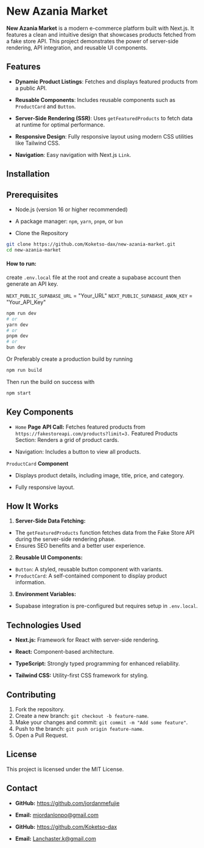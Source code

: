# New Azania Market

**New Azania Market** is a modern e-commerce platform built with Next.js. It features a clean and intuitive design that showcases products fetched from a fake store API. This project demonstrates the power of server-side rendering, API integration, and reusable UI components.

## Features

- **Dynamic Product Listings**: Fetches and displays featured products from a public API.

- **Reusable Components**: Includes reusable components such as `ProductCard` and `Button`.

- **Server-Side Rendering (SSR)**: Uses `getFeaturedProducts` to fetch data at runtime for optimal performance.

- **Responsive Design**: Fully responsive layout using modern CSS utilities like Tailwind CSS.

- **Navigation**: Easy navigation with Next.js `Link`.

## Installation

## Prerequisites
- Node.js (version 16 or higher recommended)
- A package manager: `npm`, `yarn`, `pnpm`, or `bun`

- Clone the Repository

```bash
git clone https://github.com/Koketso-dax/new-azania-market.git
cd new-azania-market
```

#### How to run:

create `.env.local` file at the root and create a supabase account then generate an API key.

`NEXT_PUBLIC_SUPABASE_URL` = "Your_URL"
`NEXT_PUBLIC_SUPABASE_ANON_KEY` = "Your_API_Key"

```bash
npm run dev
# or
yarn dev
# or
pnpm dev
# or
bun dev
```

Or Preferably create a production build by running

```bash
npm run build
```

Then run the build on success with

```bash
npm start
```

## Key Components
- `Home` **Page**
**API Call:** Fetches featured products from `https://fakestoreapi.com/products?limit=3.`
Featured Products Section: Renders a grid of product cards.

- Navigation: Includes a button to view all products.

`ProductCard` **Component**

- Displays product details, including image, title, price, and category.

- Fully responsive layout.

## How It Works

1. **Server-Side Data Fetching:**

- The `getFeaturedProducts` function fetches data from the Fake Store API during the server-side rendering phase.
- Ensures SEO benefits and a better user experience.
2. **Reusable UI Components:**

- `Button`: A styled, reusable button component with variants.
- `ProductCard`: A self-contained component to display product information.
3. **Environment Variables:**

- Supabase integration is pre-configured but requires setup in `.env.local`.

## Technologies Used

- **Next.js:** Framework for React with server-side rendering.

- **React:** Component-based architecture.

- **TypeScript:** Strongly typed programming for enhanced reliability.

- **Tailwind CSS:** Utility-first CSS framework for styling.

## Contributing
1. Fork the repository.
2. Create a new branch: `git checkout -b feature-name`.
3. Make your changes and commit: `git commit -m "Add some feature"`.
4. Push to the branch: `git push origin feature-name`.
5. Open a Pull Request.

## License
This project is licensed under the MIT License.

## Contact
 - **GitHub:** https://github.com/jordanmefujie
 - **Email:** mjordanlonpo@gmail.com

 - **GitHub:** https://github.com/Koketso-dax
 - **Email:** Lanchaster.k@gmail.com 
